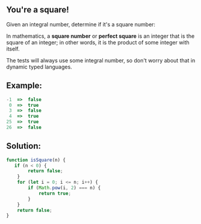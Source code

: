 
## You're a square!


Given an integral number, determine if it's a square number:

In mathematics, a **square number** or **perfect square** is an integer that is the square of an integer; in other words, it is the product of some integer with itself.

The tests will always use some integral number, so don't worry about that in dynamic typed languages.


## Example:

```javascript
-1  =>  false
 0  =>  true
 3  =>  false
 4  =>  true
25  =>  true
26  =>  false
```

## Solution:

```javascript
function isSquare(n) {
   if (n < 0) {
		return false;
	}
	for (let i = 0; i <= n; i++) {
		if (Math.pow(i, 2) === n) {
			return true;
		}
	}
	return false;
}
```


